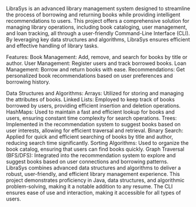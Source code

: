 LibraSys is an advanced library management system designed to streamline the process of borrowing and returning books while providing intelligent recommendations to users. This project offers a comprehensive solution for managing library operations, including book cataloging, user management, and loan tracking, all through a user-friendly Command-Line Interface (CLI). By leveraging key data structures and algorithms, LibraSys ensures efficient and effective handling of library tasks.

Features:
Book Management: Add, remove, and search for books by title or author.
User Management: Register users and track borrowed books.
Loan Management: Borrow and return books with ease.
Recommendations: Get personalized book recommendations based on user preferences and borrowing history.

Data Structures and Algorithms:
Arrays: Utilized for storing and managing the attributes of books.
Linked Lists: Employed to keep track of books borrowed by users, providing efficient insertion and deletion operations.
HashMaps: Used to maintain a fast and efficient lookup for books and users, ensuring constant time complexity for search operations.
Trees: Implemented in the recommendation system to suggest books based on user interests, allowing for efficient traversal and retrieval.
Binary Search: Applied for quick and efficient searching of books by title and author, reducing search time significantly.
Sorting Algorithms: Used to organize the book catalog, ensuring that users can find books quickly.
Graph Traversal (BFS/DFS): Integrated into the recommendation system to explore and suggest books based on user connections and borrowing patterns.
LibraSys combines advanced data structures and algorithms to deliver a robust, user-friendly, and efficient library management experience. This project demonstrates proficiency in Java, data structures, and algorithmic problem-solving, making it a notable addition to any resume. The CLI ensures ease of use and interaction, making it accessible for all types of users.
